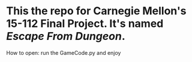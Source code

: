 # This the repo for Carnegie Mellon's 15-112 Final Project. It's named _Escape From Dungeon_.

How to open: run the GameCode.py and enjoy
